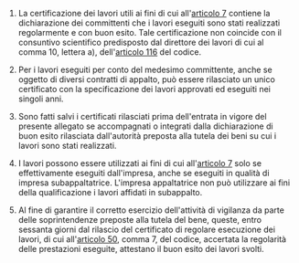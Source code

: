 1. La certificazione dei lavori utili ai fini di cui all'[articolo 7](/allegato-2.18/articolo-7/1) contiene la dichiarazione dei committenti che i lavori eseguiti sono stati realizzati regolarmente e con buon esito. Tale certificazione non coincide con il consuntivo scientifico predisposto dal direttore dei lavori di cui al comma 10, lettera a), dell'[articolo 116](/articolo-116/2) del codice.

2. Per i lavori eseguiti per conto del medesimo committente, anche se oggetto di diversi contratti di appalto, può essere rilasciato un unico certificato con la specificazione dei lavori approvati ed eseguiti nei singoli anni.

3. Sono fatti salvi i certificati rilasciati prima dell'entrata in vigore del presente allegato se accompagnati o integrati dalla dichiarazione di buon esito rilasciata dall'autorità preposta alla tutela dei beni su cui i lavori sono stati realizzati.

4. I lavori possono essere utilizzati ai fini di cui all'[articolo 7](/allegato-2.18/articolo-7/1) solo se effettivamente eseguiti dall'impresa, anche se eseguiti in qualità di impresa subappaltatrice. L'impresa appaltatrice non può utilizzare ai fini della qualificazione i lavori affidati in subappalto.

5. Al fine di garantire il corretto esercizio dell'attività di vigilanza da parte delle soprintendenze preposte alla tutela del bene, queste, entro sessanta giorni dal rilascio del certificato di regolare esecuzione dei lavori, di cui all'[articolo 50](/articolo-50/2), comma 7, del codice, accertata la regolarità delle prestazioni eseguite, attestano il buon esito dei lavori svolti.